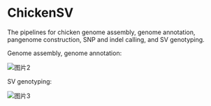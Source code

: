 # ChickenSV
The pipelines for chicken genome assembly, genome annotation, pangenome construction, SNP and indel calling, and SV genotyping.

Genome assembly, genome annotation:

![图片2](https://github.com/PengjuZ/ChickenSV/assets/109416356/38a8e4b2-3f15-4d3f-8caa-2799da06420e)



SV genotyping:

![图片3](https://github.com/PengjuZ/ChickenSV/assets/109416356/dab5a548-2dad-4954-a4a1-c267204fe7b9)

